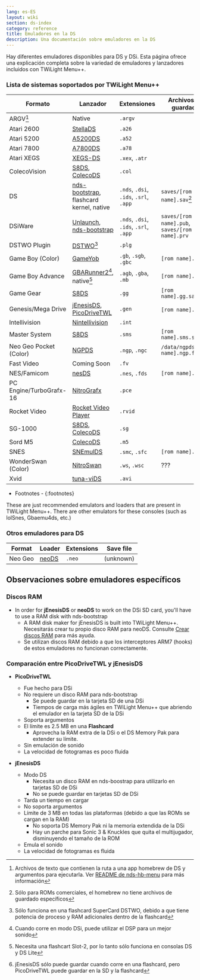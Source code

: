 ```yaml
---
lang: es-ES
layout: wiki
section: ds-index
category: reference
title: Emuladores en la DS
description: Una documentación sobre emuladores en la DS
---
```


Hay diferentes emuladores disponibles para DS y DSi. Esta página ofrece una explicación completa sobre la variedad de emuladores y lanzadores incluidos con TWiLight Menu++.

### Lista de sistemas soportados por TWiLight Menu++

| Formato                 | Lanzador                                         | Extensiones                            | Archivos de guardado                           |
| ----------------------- | ------------------------------------------------ | -------------------------------------- | ---------------------------------------------- |
| ARGV[^1]                | Native                                           | `.argv`                                |                                                |
| Atari 2600              | [StellaDS][stellads]                             | `.a26`                                 |                                                |
| Atari 5200              | [A5200DS][a5200ds]                               | `.a52`                                 |                                                |
| Atari 7800              | [A7800DS][a7800ds]                               | `.a78`                                 |                                                |
| Atari XEGS              | [XEGS-DS][xegs-ds]                               | `.xex`, `.atr`                         |                                                |
| ColecoVision            | [S8DS][s8ds], [ColecoDS][colecods]               | `.col`                                 |                                                |
| DS                      | [nds-bootstrap][ndsbs], flashcard kernel, native | `.nds`, `.dsi`, `.ids`, `.srl`, `.app` | `saves/[rom name].sav`[^2]                     |
| DSiWare                 | [Unlaunch][unlaunch], [nds-bootstrap][ndsbs]     | `.nds`, `.dsi`, `.ids`, `.srl`, `.app` | `saves/[rom name].pub`, `saves/[rom name].prv` |
| DSTWO Plugin            | [DSTWO][dstwo][^3]                               | `.plg`                                 |                                                |
| Game Boy (Color)        | [GameYob][gameyob]                               | `.gb`, `.sgb`, `.gbc`                  | `[rom name].sav`                               |
| Game Boy Advance        | [GBARunner2][gbarunner2][^4], native[^5]         | `.agb`, `.gba`, `.mb`                  | `[rom name].sav`                               |
| Game Gear               | [S8DS][s8ds]                                     | `.gg`                                  | `[rom name].gg.sav`                            |
| Genesis/Mega Drive      | [jEnesisDS][jenesis], [PicoDriveTWL][pdtwl]      | `.gen`                                 | `[rom name].srm`[^6]                           |
| Intellivision           | [Nintellivision][nintellivision]                 | `.int`                                 |                                                |
| Master System           | [S8DS][s8ds]                                     | `.sms`                                 | `[rom name].sms.sav`                           |
| Neo Geo Pocket (Color)  | [NGPDS][ngpds]                                   | `.ngp`, `.ngc`                         | `/data/ngpds/[rom name].ngp.fla`               |
| Fast Video              | Coming Soon                                      | `.fv`                                  |                                                |
| NES/Famicom             | [nesDS][nesds]                                   | `.nes`, `.fds`                         | `[rom name].sav`                               |
| PC Engine/TurboGrafx-16 | [NitroGrafx][nitrografx]                         | `.pce`                                 |                                                |
| Rocket Video            | [Rocket Video Player][rvidplayer]                | `.rvid`                                |                                                |
| SG-1000                 | [S8DS][s8ds], [ColecoDS][colecods]               | `.sg`                                  |                                                |
| Sord M5                 | [ColecoDS][colecods]                             | `.m5`                                  |                                                |
| SNES                    | [SNEmulDS][snemulds]                             | `.smc`, `.sfc`                         | `[rom name].srm`                               |
| WonderSwan (Color)      | [NitroSwan][nitroswan]                           | `.ws`, `.wsc`                          | ???                                            |
| Xvid                    | [tuna-viDS][tunavids]                            | `.avi`                                 |                                                |

- Footnotes -
{:footnotes}

These are just recommended emulators and loaders that are present in TWiLight Menu++. There are other emulators for these consoles (such as lolSnes, Gbaemu4ds, etc.)

### Otros emuladores para DS

| Format  | Loader         | Extensions | Save file |
| ------- | -------------- | ---------- | --------- |
| Neo Geo | [neoDS][neods] | `.neo`     | (unknown) |

## Observaciones sobre emuladores específicos
### Discos RAM
- In order for **jEnesisDS** or **neoDS** to work on the DSi SD card, you'll have to use a RAM disk with nds-bootstrap
   - A RAM disk maker for jEnesisDS is built into TWiLight Menu++. Necesitarás crear tu propio disco RAM para neoDS. Consulte [Crear discos RAM](../twilightmenu/creating-ram-disks) para más ayuda.
   - Se utilizan discos RAM debido a que los interceptores ARM7 (hooks) de estos emuladores no funcionan correctamente.

### Comparación entre PicoDriveTWL y jEnesisDS
- **PicoDriveTWL**
   - Fue hecho para DSi
   - No requiere un disco RAM para nds-bootstrap
      - Se puede guardar en la tarjeta SD de una DSi
      - Tiempos de carga más ágiles en TWiLight Menu++ que abriendo el emulador en la tarjeta SD de la DSi
   - Soporta argumentos
   - El límite es 2.5 MB en una **Flashcard**
      - Aprovecha la RAM extra de la DSi o el DS Memory Pak para extender su límite.
   - Sin emulación de sonido
   - La velocidad de fotogramas es poco fluida

- **jEnesisDS**
   - Modo DS
      - Necesita un disco RAM en nds-boostrap para utilizarlo en tarjetas SD de DSi
      - No se puede guardar en tarjetas SD de DSi
   - Tarda un tiempo en cargar
   - No soporta argumentos
   - Límite de 3 MB en todas las plataformas (debido a que las ROMs se cargan en la RAM)
      - No soporta DS Memory Pak ni la memoria extendida de la DSi
      - Hay un parche para Sonic 3 & Knuckles que quita el multijugador, disminuyendo el tamaño de la ROM
   - Emula el sonido
   - La velocidad de fotogramas es fluida


<!-- Links for tables -->
[^1]: Archivos de texto que contienen la ruta a una app homebrew de DS y argumentos para ejecutarla. Ver [README de nds-hb-menu](https://github.com/devkitPro/nds-hb-menu#passing-arguments) para más información
[^2]: Sólo para ROMs comerciales, el homebrew no tiene archivos de guardado específicos
[^3]: Sólo funciona en una flashcard SuperCard DSTWO, debido a que tiene potencia de proceso y RAM adicionales dentro de la flashcard
[^4]: Cuando corre en modo DSi, puede utilizar el DSP para un mejor sonido
[^5]: Necesita una flashcart Slot-2, por lo tanto sólo funciona en consolas DS y DS Lite
[^6]: jEnesisDS sólo puede guardar cuando corre en una flashcard, pero PicoDriveTWL puede guardar en la SD y la flashcard

[a5200ds]: https://github.com/wavemotion-dave/A5200DS
[a7800ds]: https://github.com/wavemotion-dave/A7800DS
[colecods]: https://github.com/wavemotion-dave/ColecoDS
[dstwo]: http://eng.supercard.sc
[gameyob]: https://github.com/Drenn1/GameYob
[gbarunner2]: https://github.com/Gericom/GBARunner2
[jenesis]: https://www.gamebrew.org/wiki/JEnesisDS
[ndsbs]: https://github.com/DS-Homebrew/nds-bootstrap
[nesds]: https://github.com/DS-Homebrew/NesDS
[ngpds]: https://github.com/FluBBaOfWard/NGPDS
[nitrografx]: https://www.gamebrew.org/wiki/NitroGrafx
[nitroswan]: https://github.com/FluBBaOfWard/NitroSwan
[pdtwl]: https://github.com/DS-Homebrew/PicoDriveTWL
[rvidplayer]: https://gbatemp.net/threads/539163
[s8ds]: https://github.com/FluBBaOfWard/S8DS
[snemulds]: https://www.gamebrew.org/wiki/SnemulDS_-_Revival
[stellads]: https://github.com/wavemotion-dave/StellaDS
[unlaunch]: https://problemkaputt.de/unlaunch.htm
[xegs-ds]: https://github.com/wavemotion-dave/XEGS-DS
[neods]: https://www.gamebrew.org/wiki/NeoDS
[nintellivision]: https://github.com/wavemotion-dave/NINTV-DS
[tunavids]: https://github.com/chishm/tuna-vids
